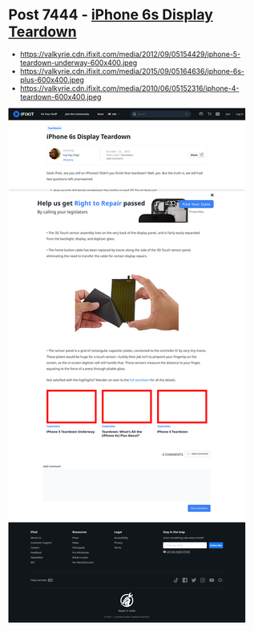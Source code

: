 # Post 7444 - [iPhone 6s Display Teardown](https://www.ifixit.com/News/7444/iphone-6s-display-teardown)

- https://valkyrie.cdn.ifixit.com/media/2012/09/05154429/iphone-5-teardown-underway-600x400.jpeg
- https://valkyrie.cdn.ifixit.com/media/2015/09/05164636/iphone-6s-plus-600x400.jpeg
- https://valkyrie.cdn.ifixit.com/media/2010/06/05152316/iphone-4-teardown-600x400.jpeg

![screencap](screenshots/8a2935bf-dc87-4566-bd3d-87a44216e897.png)
